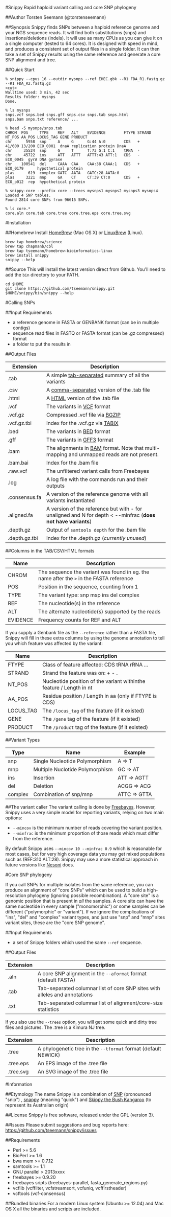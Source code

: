 #Snippy
Rapid haploid variant calling and core SNP phylogeny

##Author
Torsten Seemann (@torstenseemann)

##Synopsis
Snippy finds SNPs between a haploid reference genome and your NGS sequence reads. It will find both substitutions (snps) and insertions/deletions (indels). It will use as many CPUs as you can give it on a single computer (tested to 64 cores). It is designed with speed in mind, and produces a consistent set of output files in a single folder.
It can then take a set of Snippy results using the same reference and generate a core SNP alignment and tree.

##Quick Start
```
% snippy --cpus 16 --outdir mysnps --ref EHEC.gbk --R1 FDA_R1.fastq.gz --R1 FDA_R2.fastq.gz
<cut>
Walltime used: 3 min, 42 sec
Results folder: mysnps
Done.

% ls mysnps
snps.vcf snps.bed snps.gff snps.csv snps.tab snps.html
snps.bam snps.txt reference/ ...

% head -5 mysnps/snps.tab
CHROM  POS     TYPE    REF   ALT    EVIDENCE        FTYPE STRAND NT_POS AA_POS LOCUS_TAG GENE PRODUCT
chr      5958  snp     A     G      G:44 A:0        CDS   +      41/600 13/200 ECO_0001  dnaA replication protein DnaA
chr     35524  snp     G     T      T:73 G:1 C:1    tRNA  -   
chr     45722  ins     ATT   ATTT   ATTT:43 ATT:1   CDS   -                    ECO_0045  gyrA DNA gyrase
chr    100541  del     CAAA  CAA    CAA:38 CAAA:1   CDS   +                    ECO_0179      hypothetical protein
plas      619  complex GATC  AATA   GATC:28 AATA:0  
plas     3221  mnp     GA    CT     CT:39 CT:0      CDS   +                    ECO_p012  rep  hypothetical protein

% snippy-core --prefix core --trees mysnps1 mysnps2 mysnps3 mysnps4 
Loaded 4 SNP tables.
Found 2814 core SNPs from 96615 SNPs.

% ls core.*
core.aln core.tab core.tree core.tree.eps core.tree.svg
```

#Installation

##Homebrew
Install [HomeBrew](http://brew.sh/) (Mac OS X) or [LinuxBrew](http://brew.sh/linuxbrew/) (Linux).

    brew tap homebrew/science
    brew tap chapmanb/cbl
    brew tap tseemann/homebrew-bioinformatics-linux
    brew install snippy
    snippy --help

##Source
This will install the latest version direct from Github. You'll need to add the ```bin``` directory to your PATH.

    cd $HOME
    git clone https://github.com/tseemann/snippy.git
    $HOME/snippy/bin/snippy --help

#Calling SNPs

##Input Requirements
* a reference genome in FASTA or GENBANK format (can be in multiple contigs)
* sequence read files in FASTQ or FASTA format (can be .gz compressed) format
* a folder to put the results in

##Output Files

Extension | Description
----------|--------------
.tab | A simple [tab-separated](http://en.wikipedia.org/wiki/Tab-separated_values) summary of all the variants
.csv | A [comma-separated](http://en.wikipedia.org/wiki/Comma-separated_values) version of the .tab file
.html | A [HTML](http://en.wikipedia.org/wiki/HTML) version of the .tab file
.vcf | The variants in [VCF](http://en.wikipedia.org/wiki/Variant_Call_Format) format
.vcf.gz | Compressed .vcf file via [BGZIP](http://blastedbio.blogspot.com.au/2011/11/bgzf-blocked-bigger-better-gzip.html) 
.vcf.gz.tbi | Index for the .vcf.gz via [TABIX](http://bioinformatics.oxfordjournals.org/content/27/5/718.full)
.bed | The variants in [BED](http://genome.ucsc.edu/FAQ/FAQformat.html#format1) format
.gff | The variants in [GFF3](http://www.sequenceontology.org/gff3.shtml) format
.bam | The alignments in [BAM](http://en.wikipedia.org/wiki/SAMtools) format. Note that multi-mapping and unmapped reads are not present.
.bam.bai | Index for the .bam file
.raw.vcf | The unfiltered variant calls from Freebayes
.log | A log file with the commands run and their outputs
.consensus.fa | A version of the reference genome with all variants instantiated
.aligned.fa | A version of the reference but with - for unaligned and N for depth < --minfrac (**does not have variants**)
.depth.gz | Output of ```samtools depth``` for the .bam file
.depth.gz.tbi | Index for the .depth.gz (_currently unused_)

##Columns in the TAB/CSV/HTML formats

Name | Description
-----|------------
CHROM | The sequence the variant was found in eg. the name after the ```>``` in the FASTA reference
POS | Position in the sequence, counting from 1
TYPE | The variant type: snp msp ins del complex
REF | The nucleotide(s) in the reference
ALT | The alternate nucleotide(s) supported by the reads
EVIDENCE | Frequency counts for REF and ALT

If you supply a Genbank file as the ```--reference``` rather than a FASTA file, Snippy will fill in these extra columns by using the genome annotation to tell you which feature was affected by the variant:

Name | Description
-----|------------
FTYPE | Class of feature affected: CDS tRNA rRNA ...
STRAND | Strand the feature was on: + - .
NT_POS | Nucleotide position of the variant withinthe feature / Length in nt
AA_POS | Residue position / Length in aa (only if FTYPE is CDS)
LOCUS_TAG | The ```/locus_tag``` of the feature (if it existed)
GENE | The ```/gene``` tag of the feature (if it existed)
PRODUCT | The ```/product``` tag of the feature (if it existed)

##Variant Types

Type | Name | Example
-----|------|-------------
snp  | Single Nucleotide Polymorphism |  A => T
mnp  | Multiple Nuclotide Polymorphism | GC => AT
ins  | Insertion | ATT => AGTT
del  | Deletion | ACGG => ACG
complex | Combination of snp/mnp | ATTC => GTTA

##The variant caller
The variant calling is done by [Freebayes](https://github.com/ekg/freebayes). However, Snippy uses a very simple model for reporting variants, relying on two main options:
* ```--mincov``` is the minimum number of reads covering the variant position.
* ```--minfrac``` is the minimum proportion of those reads which must differ from the reference.

By default Snippy uses ```--mincov 10 --minfrac 0.9``` which is reasonable for most cases, but for very high coverage data you may get mixed populations such as (REF:310 ALT:28). Snippy may use a more statistical approach in future versions like [Nesoni](https://github.com/Victorian-Bioinformatics-Consortium/nesoni) does.

#Core SNP phylogeny

If you call SNPs for multiple isolates from the same reference, you can produce an alignment of "core SNPs" which can be used to build a high-resolution phylogeny (ignoring possible recombination). A "core site" is a genomic position that is present in _all_ the samples. A core site can have the same nucleotide in every sample ("monomorphic") or some samples can be different ("polymorphic" or "variant"). If we ignore the complications of "ins", "del" and "complex" variant types, and just use "snp" and "mnp" sites variant sites, these are the "core SNP genome".

##Input Requirements
* a set of Snippy folders which used the same ``--ref`` sequence.

##Output Files

Extension | Description
----------|--------------
.aln | A core SNP alignment in the ```--aformat``` format (default FASTA)
.tab | Tab-separated columnar list of core SNP sites with alleles and annotations
.txt | Tab-separated columnar list of alignment/core-size statistics

If you also use the ```--trees``` option, you will get some quick and dirty tree files and pictures. 
The .tree is a Kimura NJ tree.

Extension | Description
----------|--------------
.tree | A phylogenetic tree in the ```--tformat``` format (default NEWICK)
.tree.eps | An EPS image of the .tree file
.tree.svg | An SVG image of the .tree file

#Information

##Etymology
The name Snippy is a combination of [SNP](http://en.wikipedia.org/wiki/Single-nucleotide_polymorphism) (pronounced "snip") , [snappy](http://www.thefreedictionary.com/snappy) (meaning "quick") and [Skippy the Bush Kangaroo](http://en.wikipedia.org/wiki/Skippy_the_Bush_Kangaroo) (to represent its Australian origin)

##License
Snippy is free software, released under the GPL (version 3).

##Issues
Please submit suggestions and bug reports here: https://github.com/tseemann/snippy/issues

##Requirements
* Perl >= 5.6
* BioPerl >= 1.6
* bwa mem >= 0.7.12 
* samtools >= 1.1
* GNU parallel > 2013xxxx
* freebayes >= 0.9.20 
* freebayes sripts (freebayes-parallel, fasta_generate_regions.py)
* vcflib (vcffilter, vcfstreamsort, vcfuniq, vcffirstheader)
* vcftools (vcf-consensus)

##Bundled binaries
For a modern Linux system (Ubuntu >= 12.04) and Mac OS X all the binaries and scripts are included. 

